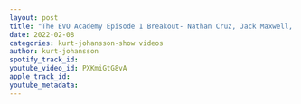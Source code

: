 ```yaml
---
layout: post
title: "The EVO Academy Episode 1 Breakout- Nathan Cruz, Jack Maxwell, Liam Vujicic"
date: 2022-02-08
categories: kurt-johansson-show videos
author: kurt-johansson
spotify_track_id: 
youtube_video_id: PXKmiGtG8vA
apple_track_id: 
youtube_metadata: 
---
```

